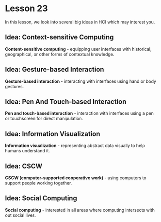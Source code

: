# Lesson 23

In this lesson, we look into several big ideas in HCI which may interest you.

## Idea: Context-sensitive Computing

**Content-sensitive computing** - equipping user interfaces with historical, geographical, or other forms of contextual knowledge.

## Idea: Gesture-based Interaction

**Gesture-based interaction** - interacting with interfaces using hand or body gestures.

## Idea: Pen And Touch-based Interaction

**Pen and touch-based interaction** - interaction with interfaces using a pen or touchscreen for direct manipulation.

## Idea: Information Visualization

**Information visualization** - representing abstract data visually to help humans understand it.

## Idea: CSCW

**CSCW (computer-supported cooperative work)** - using computers to support people working together.

## Idea: Social Computing

**Social computing** - interested in all areas where computing intersects with out social lives.
